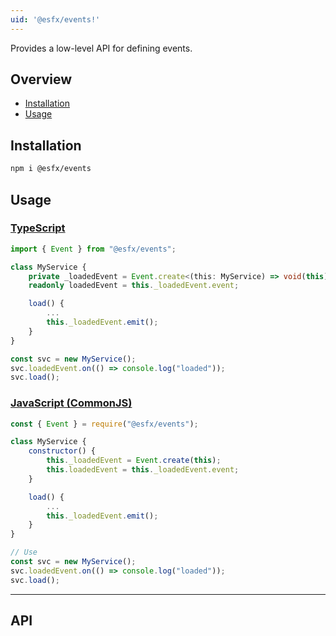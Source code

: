 ```yaml
---
uid: '@esfx/events!'
---
```


Provides a low-level API for defining events.

## Overview

* [Installation](#installation)
* [Usage](#usage)

## Installation

```sh
npm i @esfx/events
```

## Usage

### [TypeScript](#tab/ts)
```ts
import { Event } from "@esfx/events";

class MyService {
    private _loadedEvent = Event.create<(this: MyService) => void(this);
    readonly loadedEvent = this._loadedEvent.event;

    load() {
        ...
        this._loadedEvent.emit();
    }
}

const svc = new MyService();
svc.loadedEvent.on(() => console.log("loaded"));
svc.load();
```

### [JavaScript (CommonJS)](#tab/js)
```js
const { Event } = require("@esfx/events");

class MyService {
    constructor() {
        this._loadedEvent = Event.create(this);
        this.loadedEvent = this._loadedEvent.event;
    }

    load() {
        ...
        this._loadedEvent.emit();
    }
}

// Use
const svc = new MyService();
svc.loadedEvent.on(() => console.log("loaded"));
svc.load();
```

***

## API
